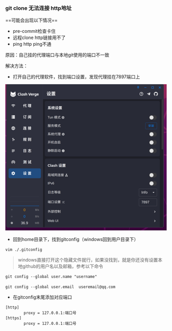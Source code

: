### git clone 无法连接 http地址

==可能会出现以下情况== 

- pre-commit检查卡住
- 远程clone http链接用不了
- ping http ping不通

原因：自己挂的代理端口与本地git使用的端口不一致

解决方法：

- 打开自己的代理软件，找到端口设置，发现代理挂在7897端口上


![alt text](<../md中的图片/Clash verge端口号.png>)


- 回到home目录下，找到gitconfig（windows回到用户目录下）

```shell
vim ./.gitconfig 
```

> windows直接打开这个隐藏文件就行，如果没找到，就是你还没有设置本地github的用户名以及邮箱，参考以下命令

```shell
git config --global user.name "username"

git config --global user.email  useremail@qq.com
```
- 在gitconfig末尾添加对应端口

```shell
[http]
        proxy = 127.0.0.1:端口号
[https]
        proxy = 127.0.0.1:端口号
```


